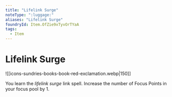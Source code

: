 ```yaml
---
title: "Lifelink Surge"
noteType: ":luggage:"
aliases: "Lifelink Surge"
foundryId: Item.OfZie9xTyvOrTYaA
tags:
  - Item
---
```


# Lifelink Surge
![[icons-sundries-books-book-red-exclamation.webp|150]]

You learn the _lifelink surge_ link spell. Increase the number of Focus Points in your focus pool by 1.
